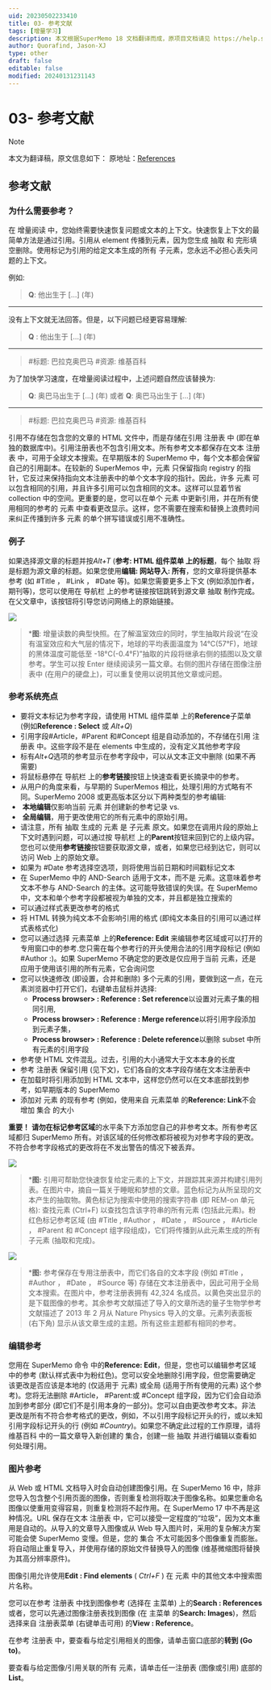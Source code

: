 ```yaml
---
uid: 20230502233410
title: 03- 参考文献
tags: [增量学习]
description: 本文根据SuperMemo 18 文档翻译而成，原项目文档请见 https://help.supermemo.org/wiki/Incremental_learning
author: Quorafind, Jason-XJ
type: other
draft: false
editable: false
modified: 20240131231143
---
```


# 03- 参考文献

>[!NOTE]
>本文为翻译稿，原文信息如下：
>原地址：[References](https://help.supermemo.org/wiki/Incremental_learning#References_2)

## 参考文献

### 为什么需要参考？

在 增量阅读 中，您始终需要快速恢复问题或文本的上下文。快速恢复上下文的最简单方法是通过引用。引用从 element 传播到元素，因为您生成 抽取 和 完形填空删除。使用标记为引用的给定文本生成的所有 子元素，您永远不必担心丢失问题的上下文。

例如:

> **Q**: 他出生于 [...] (年)

------

没有上下文就无法回答。但是，以下问题已经更容易理解:

> **Q** : 他出生于 [...] (年)

------

> #标题: 巴拉克奥巴马
> #资源: 维基百科

为了加快学习速度，在增量阅读过程中，上述问题自然应该替换为:

> **Q**: 奥巴马出生于 [...] (年)
> 或者
> **Q**: 奥巴马出生于 [...] (年)

------

> #标题: 巴拉克奥巴马
> #资源: 维基百科

引用不存储在包含您的文章的 HTML 文件中，而是存储在引用 注册表 中 (即在单独的数据库中)。引用注册表也不包含引用文本。所有参考文本都保存在文本 注册表 中，可用于全球文本搜索。在早期版本的 SuperMemo 中，每个文本都会保留自己的引用副本。在较新的 SuperMemos 中，元素 只保留指向 registry 的指针，它反过来保持指向文本注册表中的单个文本字段的指针。因此，许多 元素 可以包含相同的引用，并且许多引用可以包含相同的文本。这样可以显着节省 collection 中的空间。更重要的是，您可以在单个 元素 中更新引用，并在所有使用相同的参考的 元素 中查看更改显示。这样，您不需要在搜索和替换上浪费时间来纠正传播到许多 元素 的单个拼写错误或引用不准确性。

### 例子

如果选择源文章的标题并按*Alt+T* (**参考: HTML 组件菜单 上的标题**，每个 抽取 将是标题为源文章的标题。如果您使用**编辑: 网站导入: 所有**，您的文章将提供基本参考 (如 #Title ， #Link ， #Date 等)。如果您需要更多上下文 (例如添加作者，期刊等)，您可以使用在 导航栏 上的参考链接按钮跳转到源文章 抽取 制作完成。在父文章中，该按钮将引导您访问网络上的原始链接。

![](https://cdn.pkmer.cn/images/202308272345852.png!pkmer)

> ***图**: 增量读数的典型快照。在了解温室效应的同时，学生抽取片段说“在没有温室效应和大气层的情况下，地球的平均表面温度为 14°C(57°F)，地球的黑体温度可能低至 -18°C(-0.4°F)”抽取的片段将继承右侧的插图以及文章参考。学生可以按 Enter 继续阅读另一篇文章。右侧的图片存储在图像注册表中 (在用户的硬盘上)，可以重复使用以说明其他文章或问题。

### 参考系统亮点

- 要将文本标记为参考字段，请使用 HTML 组件菜单 上的**Reference**子菜单 (例如**Reference : Select** 或 *Alt+Q*)
- 引用字段#Article，#Parent 和#Concept 组是自动添加的，不存储在引用 注册表 中。这些字段不是在 elements 中生成的，没有定义其他参考字段
- 标有*Alt+Q*选项的参考显示在参考字段中，可以从文本正文中删除 (如果不再需要)
- 将鼠标悬停在 导航栏 上的**参考链接**按钮上快速查看更长摘录中的参考。
- 从用户的角度来看，与早期的 SuperMemos 相比，处理引用的方式略有不同。SuperMemo 2008 或更高版本区分以下两种类型的参考编辑:
-  **本地编辑**仅影响当前 元素 并创建新的参考记录 vs.
-  **全局编辑**，用于更改使用它的所有元素中的原始引用。
- 请注意，所有 抽取 生成的 元素 是 子元素 原文。如果您在调用片段的原始上下文时遇到问题，可以通过按 导航栏 上的**Parent**按钮来回到它的上级内容。您也可以使用**参考链接**按钮要获取源文章，或者，如果您已经到达它，则可以访问 Web 上的原始文章。
- 如果为 #Date 参考选择空选项，则将使用当前日期和时间戳标记文本
- 在 SuperMemo 中的 AND-Search 适用于文本，而不是 元素。这意味着参考文本不参与 AND-Search 的主体。这可能导致错误的失误。在 SuperMemo 中，文本和单个参考字段都被视为单独的文本，并且都是独立搜索的
- 可以通过样式表更改参考的格式
- 将 HTML 转换为纯文本不会影响引用的格式 (即纯文本条目的引用可以通过样式表格式化)
- 您可以通过选择 元素菜单 上的**Reference: Edit** 来编辑参考区域或可以打开的专用窗口中的参考.您只需在每个参考行的开头使用合法的引用字段标记 (例如 #Author :)。如果 SuperMemo 不确定您的更改是仅应用于当前 元素，还是应用于使用该引用的所有元素，它会询问您
- 您可以快速修改 (即设置，合并和删除) 多个元素的引用，要做到这一点，在元素浏览器中打开它们，右键单击鼠标并选择:
	- **Process browser> : Reference : Set reference**以设置对元素子集的相同引用,
	- **Process browser> : Reference : Merge reference**以将引用字段添加到元素子集，
	- **Process browser> : Reference : Delete reference**以删除 subset 中所有元素的引用字段
- 参考使 HTML 文件混乱。过去，引用的大小通常大于文本本身的长度
- 参考 注册表 保留引用 (见下文)，它们各自的文本字段存储在文本注册表中
- 在加载时将引用添加到 HTML 文本中，这样您仍然可以在文本底部找到参考，如早期版本的 SuperMemo
- 添加对 元素 的现有参考 (例如，使用来自 元素菜单 的**Reference: Link**不会增加 集合 的大小

**重要！** **请勿在标记参考区域**的水平条下方添加您自己的非参考文本。所有参考区域都归 SuperMemo 所有。对该区域的任何修改都将被视为对参考字段的更改。不符合参考字段格式的更改将在不发出警告的情况下被丢弃。

![](https://cdn.pkmer.cn/images/202308272347588.png!pkmer)

> ***图:** 引用可帮助您快速恢复给定元素的上下文，并跟踪其来源并构建引用列表。在图片中，摘自一篇关于睡眠和梦想的文章。蓝色标记为从所呈现的文本产生的抽取物。黄色标记为搜索中使用的搜索字符串 (即 REM-on 单元格): 查找元素 (Ctrl+F) 以查找包含该字符串的所有元素 (包括此元素)。粉红色标记参考区域 (由 #Title , #Author ， #Date ， #Source ， #Article ， #Parent 和 #Concept 组字段组成)，它们将传播到从此元素生成的所有子元素 (抽取和完成)。

![](https://cdn.pkmer.cn/images/202308272347693.png!pkmer)

> ***图:** 参考保存在专用注册表中，而它们各自的文本字段 (例如 #Title ， #Author ， #Date ， #Source 等) 存储在文本注册表中，因此可用于全局文本搜索。在图片中，参考注册表拥有 42,324 名成员。以黄色突出显示的是下载图像的参考。其余参考文献描述了导入的文章所选的量子生物学参考文献描述了 2013 年 2 月从 Nature Physics 导入的文章。元素列表面板 (右下角) 显示从该文章生成的主题。所有这些主题都有相同的参考。

### 编辑参考

您用在 SuperMemo 命令 中的**Reference: Edit**，但是，您也可以编辑参考区域中的参考 (默认样式表中为粉红色)。您可以安全地删除引用字段，但您需要确定该更改是否应该是本地的 (仅适用于 元素) 或全局 (适用于所有使用的元素) 这个参考)。您将无法删除 #Article， #Parent:或 #Concept 组字段，因为它们会自动添加到参考部分 (即它们不是引用本身的一部分)。您可以自由更改参考文本。非法更改是所有不符合参考格式的更改，例如，不以引用字段标记开头的行，或以未知引用字段标记开头的行 (例如 *#Country*)。如果您不确定此过程的工作原理，请将 维基百科 中的一篇文章导入新创建的 集合，创建一些 抽取 并进行编辑以查看如何处理引用。

### 图片参考

从 Web 或 HTML 文档导入时会自动创建图像引用。在 SuperMemo 16 中，除非您导入包含整个引用页面的图像，否则重复检测将取决于图像名称。如果您重命名图像以使重用变得容易，则重复检测将不起作用。在 SuperMemo 17 中不再是这种情况。URL 保存在文本 注册表 中，它可以接受一定程度的“垃圾”，因为文本重用是自动的。从导入的文章导入图像或从 Web 导入图片时，采用的复杂解决方案可能会使 SuperMemo 变慢。但是，您的 集合 不太可能因多个图像重复而膨胀。将自动阻止重复导入，并使用存储的原始文件替换导入的图像 (维基微缩图将替换为其高分辨率原件)。

图像引用允许使用**Edit : Find elements** ( *Ctrl+F* ) 在 元素 中的其他文本中搜索图片名称。

您可以在参考 注册表 中找到图像参考 (选择在 主菜单) 上的**Search : References**或者，您可以先通过图像注册表找到图像 (在 主菜单 的**Search: Images**)，然后选择来自 注册表菜单 (右键单击可用) 的**View : Reference**。

在参考 注册表 中，要查看与给定引用相关的图像，请单击窗口底部的**转到 (Go to)**。

要查看与给定图像/引用关联的所有 元素，请单击任一注册表 (图像或引用) 底部的**List**。
